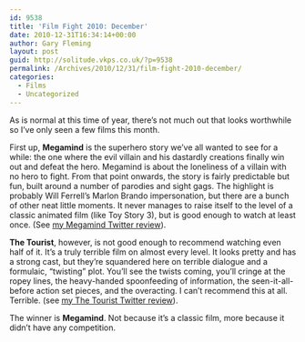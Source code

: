```yaml
---
id: 9538
title: 'Film Fight 2010: December'
date: 2010-12-31T16:34:14+00:00
author: Gary Fleming
layout: post
guid: http://solitude.vkps.co.uk/?p=9538
permalink: /Archives/2010/12/31/film-fight-2010-december/
categories:
  - Films
  - Uncategorized
---
```

As is normal at this time of year, there&#8217;s not much out that looks worthwhile so I&#8217;ve only seen a few films this month.

First up, **Megamind** is the superhero story we&#8217;ve all wanted to see for a while: the one where the evil villain and his dastardly creations finally win out and defeat the hero. Megamind is about the loneliness of a villain with no hero to fight. From that point onwards, the story is fairly predictable but fun, built around a number of parodies and sight gags. The highlight is probably Will Ferrell&#8217;s Marlon Brando impersonation, but there are a bunch of other neat little moments. It never manages to raise itself to the level of a classic animated film (like Toy Story 3), but is good enough to watch at least once. (See [my Megamind Twitter review](http://twitter.com/garyfleming/status/11494207831146497)).

**The Tourist**, however, is not good enough to recommend watching even half of it. It&#8217;s a truly terrible film on almost every level. It looks pretty and has a strong cast, but they&#8217;re squandered here on terrible dialogue and a formulaic, &#8220;twisting&#8221; plot. You&#8217;ll see the twists coming, you&#8217;ll cringe at the ropey lines, the heavy-handed spoonfeeding of information, the seen-it-all-before action set pieces, and the overacting. I can&#8217;t recommend this at all. Terrible. (see [my The Tourist Twitter review](http://twitter.com/garyfleming/status/13607151649951745)).

The winner is **Megamind**. Not because it&#8217;s a classic film, more because it didn&#8217;t have any competition.
